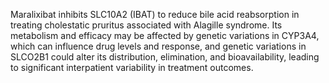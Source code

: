 Maralixibat inhibits SLC10A2 (IBAT) to reduce bile acid reabsorption in treating cholestatic pruritus associated with Alagille syndrome. Its metabolism and efficacy may be affected by genetic variations in CYP3A4, which can influence drug levels and response, and genetic variations in SLCO2B1 could alter its distribution, elimination, and bioavailability, leading to significant interpatient variability in treatment outcomes.